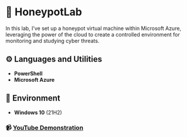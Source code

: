 <h1>🍯 HoneypotLab</h1>

In this lab, I’ve set up a honeypot virtual machine within Microsoft Azure, leveraging the power of the cloud to create a controlled environment for monitoring and studying cyber threats.
<br />


<h2>⚙️ Languages and Utilities</h2>

- <b>PowerShell</b> 
- <b>Microsoft Azure</b>

<h2>💾 Environment</h2>

- <b>Windows 10</b> (21H2)

### 📹 [YouTube Demonstration](https://youtu.be/oroYvYiM62M)

<!--
 ```diff
- text in red
+ text in green
! text in orange
# text in gray
@@ text in purple (and bold)@@
```
--!>
